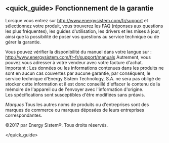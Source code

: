 ## <quick_guide> Fonctionnement de la garantie

Lorsque vous entrez sur http://www.energysistem.com/fr/support et sélectionnez votre produit, vous trouverez les FAQ (réponses aux questions les plus fréquentes), les guides d'utilisation, les drivers et les mises à jour, ainsi que la possibilité de poser vos questions au service technique ou de gérer la garantie.

Vous pouvez vérifier la disponibilité du manuel dans votre langue sur : http://www.energysistem.com/fr-fr/support/manuals
Autrement, vous pouvez vous adresser à votre vendeur avec votre facture d'achat.  
Important : Les données ou les informations contenues dans les produits ne sont en aucun cas couvertes par aucune garantie, par conséquent, le service technique d'Energy Sistem Technology, S.A. ne sera pas obligé de stocker cette information et il est donc conseillé d'effacer le contenu de la mémoire de l'appareil ou de l'envoyer avec l'information d'origine.  
Les spécifications sont susceptibles d'être modifiées sans préavis.  

*Marques* Tous les autres noms de produits ou d'entreprises sont des marques de commerce ou marques déposées de leurs entreprises correspondantes.

©2017 par Energy Sistem®. Tous droits réservés. 

</quick_guide>
